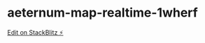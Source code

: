 # aeternum-map-realtime-1wherf

[Edit on StackBlitz ⚡️](https://stackblitz.com/edit/aeternum-map-realtime-1wherf)